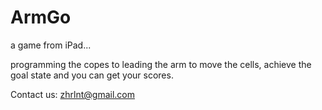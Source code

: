 ArmGo
=====

a game from iPad...

programming the copes to leading the arm to move the cells, achieve the goal state and you can get your scores.

Contact us: zhrlnt@gmail.com 

